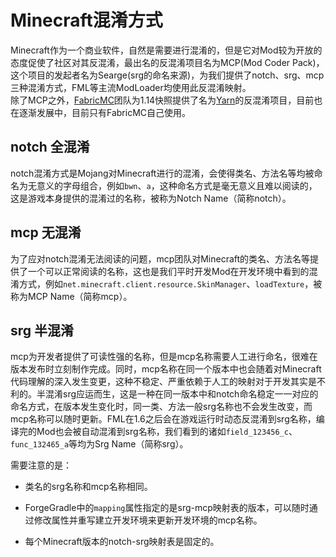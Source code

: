# Minecraft混淆方式

Minecraft作为一个商业软件，自然是需要进行混淆的，但是它对Mod较为开放的态度促使了社区对其反混淆，最出名的反混淆项目名为MCP(Mod Coder Pack)，这个项目的发起者名为Searge(srg的命名来源)，为我们提供了notch、srg、mcp三种混淆方式，FML等主流ModLoader均使用此反混淆映射。  
除了MCP之外，[FabricMC](https://github.com/FabricMC)团队为1.14快照提供了名为[Yarn](https://github.com/FabricMC/yarn)的反混淆项目，目前也在逐渐发展中，目前只有FabricMC自己使用。

## notch 全混淆

notch混淆方式是Mojang对Minecraft进行的混淆，会使得类名、方法名等均被命名为无意义的字母组合，例如`bwn`、`a`，这种命名方式是毫无意义且难以阅读的，这是游戏本身提供的混淆过的名称，被称为Notch Name（简称notch）。

## mcp 无混淆

为了应对notch混淆无法阅读的问题，mcp团队对Minecraft的类名、方法名等提供了一个可以正常阅读的名称，这也是我们平时开发Mod在开发环境中看到的混淆方式，例如`net.minecraft.client.resource.SkinManager`、`loadTexture`，被称为MCP Name（简称mcp）。

## srg 半混淆

mcp为开发者提供了可读性强的名称，但是mcp名称需要人工进行命名，很难在版本发布时立刻制作完成。同时，mcp名称在同一个版本中也会随着对Minecraft代码理解的深入发生变更，这种不稳定、严重依赖于人工的映射对于开发其实是不利的。半混淆srg应运而生，这是一种在同一版本中和notch命名稳定一一对应的命名方式，在版本发生变化时，同一类、方法一般srg名称也不会发生改变，而mcp名称可以随时更新。FML在1.6之后会在游戏运行时动态反混淆到srg名称，编译完的Mod也会被自动混淆到srg名称，我们看到的诸如`field_123456_c`、`func_132465_a`等均为Srg Name（简称srg）。

需要注意的是：

* 类名的srg名称和mcp名称相同。

* ForgeGradle中的`mapping`属性指定的是srg-mcp映射表的版本，可以随时通过修改属性并重写建立开发环境来更新开发环境的mcp名称。

* 每个Minecraft版本的notch-srg映射表是固定的。
